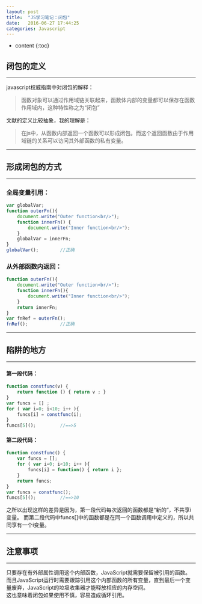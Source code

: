 ```yaml
---
layout: post
title:  "JS学习笔记：闭包"
date:   2016-06-27 17:44:25
categories: Javascript
---
```


* content
{:toc}

## 闭包的定义

---

javascript权威指南中对闭包的解释：

> 函数对象可以通过作用域链关联起来，函数体内部的变量都可以保存在函数作用域内，这种特性称之为“闭包”

文献的定义比较抽象，我的理解是：

> 在js中，从函数内部返回一个函数可以形成闭包。而这个返回函数由于作用域链的关系可以访问其外部函数的私有变量。

---

## 形成闭包的方式

---

### 全局变量引用：

```js
var globalVar;
function outerFn(){
    document.write("Outer function<br/>");          
    function innerFn() {
        document.write("Inner function<br/>");
    }
    globalVar = innerFn;
}
globalVar();		//正确
```

### 从外部函数内返回：

```js
function outerFn(){
    document.write("Outer function<br/>");
    function innerFn(){
        document.write("Inner function<br/>");
    }
    return innerFn;
}
var fnRef = outerFn();
fnRef();			//正确
```

---

## 陷阱的地方

---

#### 第一段代码：

```js
function constfunc(v) {
	return function () { return v ; }
}
var funcs = [] ;
for ( var i=0; i<10; i++ ){
	funcs[i] = constfunc(i);
}
funcs[5]();			//==>5
```

#### 第二段代码：

```js
function constfunc() {
	var funcs = [];
	for ( var i=0; i<10; i++ ){
		funcs[i] = function() { return i };
	}
	return funcs;
}
var funcs = constfunc();
funcs[5]();			//==>10
```

之所以出现这样的差异是因为，第一段代码每次返回的函数都是“新的”，不共享i变量。
而第二段代码中funcs[]中的函数都是在同一个函数调用中定义的，所以共同享有一个i变量。

---

## 注意事项

---

只要存在有外部属性调用这个内部函数，JavaScript就需要保留被引用的函数。而且JavaScript运行时需要跟踪引用这个内部函数的所有变量，直到最后一个变量废弃，JavaScript的垃圾收集器才能释放相应的内存空间。<br/>
这也意味着闭包如果使用不慎，容易造成循环引用。
